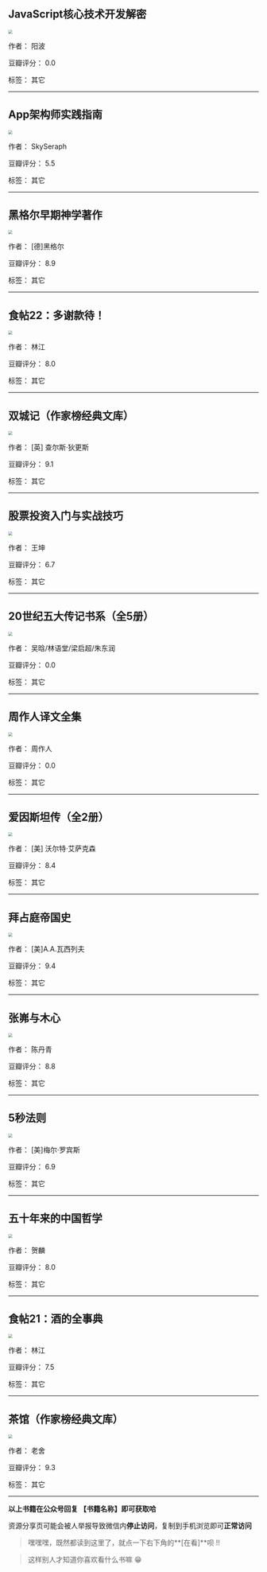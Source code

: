 ## JavaScript核心技术开发解密

<img src="https://www.aibooks.cc/wp-content/uploads/2019/12/2019122304473942.jpg" style="zoom:50%;" />

作者： 阳波

豆瓣评分：  0.0

标签： 其它


---

## App架构师实践指南

<img src="https://www.aibooks.cc/wp-content/uploads/2019/12/2019122304342246.jpg" style="zoom:50%;" />

作者： SkySeraph

豆瓣评分：  5.5

标签： 其它


---

## 黑格尔早期神学著作

<img src="https://www.aibooks.cc/wp-content/uploads/2019/12/2019122210232144.jpg" style="zoom:50%;" />

作者： [德]黑格尔

豆瓣评分：  8.9

标签： 其它


---

## 食帖22：多谢款待！

<img src="https://www.aibooks.cc/wp-content/uploads/2019/12/2019122210143268.jpg" style="zoom:50%;" />

作者： 林江

豆瓣评分：  8.0

标签： 其它


---

## 双城记（作家榜经典文库）

<img src="https://www.aibooks.cc/wp-content/uploads/2019/12/2019122210092511.jpg" style="zoom:50%;" />

作者： [英] 查尔斯·狄更斯

豆瓣评分：  9.1

标签： 其它


---

## 股票投资入门与实战技巧

<img src="https://www.aibooks.cc/wp-content/uploads/2019/12/2019122210043994.jpg" style="zoom:50%;" />

作者： 王坤

豆瓣评分：  6.7

标签： 其它


---

## 20世纪五大传记书系（全5册）

<img src="https://www.aibooks.cc/wp-content/uploads/2019/12/2019122209581196.jpeg" style="zoom:50%;" />

作者： 吴晗/林语堂/梁启超/朱东润

豆瓣评分：  0.0

标签： 其它


---

## 周作人译文全集

<img src="https://www.aibooks.cc/wp-content/uploads/2019/12/2019122209520113.jpg" style="zoom:50%;" />

作者： 周作人

豆瓣评分：  0.0

标签： 其它


---

## 爱因斯坦传（全2册）

<img src="https://www.aibooks.cc/wp-content/uploads/2019/12/2019122209470184.jpg" style="zoom:50%;" />

作者： [美] 沃尔特·艾萨克森

豆瓣评分：  8.4

标签： 其它


---

## 拜占庭帝国史

<img src="https://www.aibooks.cc/wp-content/uploads/2019/12/201912220942553.jpg" style="zoom:50%;" />

作者： [美]A.A.瓦西列夫

豆瓣评分：  9.4

标签： 其它


---

## 张岪与木心

<img src="https://www.aibooks.cc/wp-content/uploads/2019/12/2019122209324593.jpg" style="zoom:50%;" />

作者： 陈丹青

豆瓣评分：  8.8

标签： 其它


---

## 5秒法则

<img src="https://www.aibooks.cc/wp-content/uploads/2019/12/2019122209280282.jpg" style="zoom:50%;" />

作者： [美]梅尔·罗宾斯

豆瓣评分：  6.9

标签： 其它


---

## 五十年来的中国哲学

<img src="https://www.aibooks.cc/wp-content/uploads/2019/12/20191222092335100.jpg" style="zoom:50%;" />

作者： 贺麟 

豆瓣评分：  8.0

标签： 其它


---

## 食帖21：酒的全事典

<img src="https://www.aibooks.cc/wp-content/uploads/2019/12/2019122209163083.jpg" style="zoom:50%;" />

作者： 林江

豆瓣评分：  7.5

标签： 其它


---

## 茶馆（作家榜经典文库）

<img src="https://www.aibooks.cc/wp-content/uploads/2019/12/20191222091200100.jpg" style="zoom:50%;" />

作者： 老舍

豆瓣评分：  9.3

标签： 其它


---


**以上书籍在公众号回复 【书籍名称】即可获取哈** 


资源分享页可能会被人举报导致微信内**停止访问**，复制到手机浏览即可**正常访问**


> 嘿嘿嘿，既然都读到这里了，就点一下右下角的**[在看]**呗 !!

> 

> 这样别人才知道你喜欢看什么书嘛 😁

